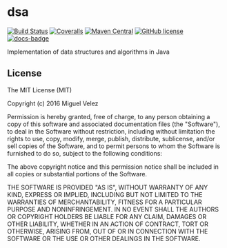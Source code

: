 # dsa

[![Build Status](https://travis-ci.org/mijecu25/dsa.svg?branch=develop)](https://travis-ci.org/mijecu25/dsa)
[![Coveralls](https://img.shields.io/coveralls/mijecu25/dsa.svg?branch=develop)](https://coveralls.io/github/mijecu25/dsa?branch=develop)
[![Maven Central](https://maven-badges.herokuapp.com/maven-central/com.mijecu25/dsa/badge.svg)](http://search.maven.org/#search%7Cga%7C1%7Ca%3A%22dsa%22)
[![GitHub license](https://img.shields.io/badge/license-MIT-blue.svg)](https://raw.githubusercontent.com/mijecu25/dsa/master/LICENSE)
[![docs-badge](https://img.shields.io/badge/API-docs-blue.svg)](http://www.mijecu25.com/software/dsa/)

Implementation of data structures and algorithms in Java

## License

The MIT License (MIT)

Copyright (c) 2016 Miguel Velez

Permission is hereby granted, free of charge, to any person obtaining a copy
of this software and associated documentation files (the "Software"), to deal
in the Software without restriction, including without limitation the rights
to use, copy, modify, merge, publish, distribute, sublicense, and/or sell
copies of the Software, and to permit persons to whom the Software is
furnished to do so, subject to the following conditions:

The above copyright notice and this permission notice shall be included in all
copies or substantial portions of the Software.

THE SOFTWARE IS PROVIDED "AS IS", WITHOUT WARRANTY OF ANY KIND, EXPRESS OR
IMPLIED, INCLUDING BUT NOT LIMITED TO THE WARRANTIES OF MERCHANTABILITY,
FITNESS FOR A PARTICULAR PURPOSE AND NONINFRINGEMENT. IN NO EVENT SHALL THE
AUTHORS OR COPYRIGHT HOLDERS BE LIABLE FOR ANY CLAIM, DAMAGES OR OTHER
LIABILITY, WHETHER IN AN ACTION OF CONTRACT, TORT OR OTHERWISE, ARISING FROM,
OUT OF OR IN CONNECTION WITH THE SOFTWARE OR THE USE OR OTHER DEALINGS IN THE
SOFTWARE.
